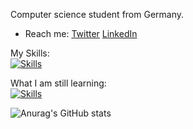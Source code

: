 Computer science student from Germany.

- Reach me:
[Twitter](https://twitter.com/dermacbenutzer)
[LinkedIn](https://www.linkedin.com/in/justin-sievers-b38581261/)

My Skills: 
<br />
[![Skills](https://skills.thijs.gg/icons?i=java)](github.com/dermacuser)

What I am still learning: 
<br />
[![Skills](https://skills.thijs.gg/icons?i=c,docker,mysql,python)](github.com/dermacuser)


![Anurag's GitHub stats](https://github-readme-stats.vercel.app/api?username=dermacuser&show_icons=true&theme=tokyonight)
